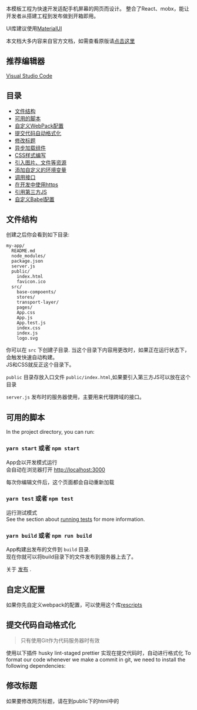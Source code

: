 本模板工程为快速开发适配手机屏幕的网页而设计。
整合了React、mobx，能让开发者从搭建工程到发布做到开箱即用。

UI库建议使用[MaterialUI](https://material-ui.com/)

本文档大多内容来自官方文档，如需查看原版请[点击这里](https://github.com/facebookincubator/create-react-app/blob/master/README.md)

## 推荐编辑器
[Visual Studio Code](https://code.visualstudio.com/)

## 目录

- [文件结构](#文件结构)
- [可用的脚本](#可用的脚本)
- [自定义WebPack配置](#自定义配置)
- [提交代码自动格式化](#提交代码自动格式化)
- [修改标题](#修改标题)
- [异步加载组件](#异步加载组件)
- [CSS样式编写](#样式编写)
- [引入图片、文件等资源](#引入图片等资源)
- [添加自定义的环境变量](#添加自定义的环境变量)
- [调用接口](#调用接口)
- [在开发中使用https](#在开发中使用https) 
- [引用第三方JS](#引用第三方JS)
- [自定义Babel配置]()

## 文件结构

创建之后你会看到如下目录:

```
my-app/
  README.md
  node_modules/
  package.json
  server.js 
  public/
    index.html
    favicon.ico
  src/
    base-compoents/
    stores/
    transport-layer/
    pages/
    App.css
    App.js
    App.test.js
    index.css
    index.js
    logo.svg
```

你可以在 `src` 下创建子目录. 当这个目录下内容用更改时，如果正在运行状态下，会触发快速自动构建。<br>
JS和CSS就反正这个目录下。

`public` 目录存放入口文件 `public/index.html`,如果要引入第三方JS可以放在这个目录<br>

`server.js` 发布时的服务器使用，主要用来代理跨域的接口。<br>
 
## 可用的脚本

In the project directory, you can run:

### `yarn start` 或者 `npm start`

App会以开发模式运行<br>
会自动在浏览器打开 [http://localhost:3000](http://localhost:3000) 

每次你编辑文件后，这个页面都会自动重新加载<br> 

### `yarn test` 或者 `npm test`

运行测试模式<br>
See the section about [running tests](#running-tests) for more information.

### `yarn build` 或者 `npm run build`

App构建出发布的文件到 `build` 目录.<br> 
现在你就可以将build目录下的文件发布到服务器上去了。

关于 [发布](#deployment) .

## 自定义配置

如果你先自定义webpack的配置，可以使用这个库[rescripts](https://github.com/harrysolovay/rescripts)

## 提交代码自动格式化

>只有使用Git作为代码服务器时有效

使用以下插件 husky lint-staged prettier 实现在提交代码时，自动进行格式化
To format our code whenever we make a commit in git, we need to install the following dependencies:

## 修改标题

如果要修改网页标题，请在到public下的html中的<title>标签修改。
还可替换favicon.ico为自己的ico。
manifest.json中的信息也一并修改。

如果你想动态修改标题，请使用这个[组件](https://github.com/nfl/react-helmet)

## 异步加载组件

因为默认情况下，webpack会将引用到的包都打包到同一个JS文件中，所以可能入口js文件可能会很大。
为了使用之变小，在使用react-router打开组件时，请使用如下方法引入

```js
const Login =loadable({loader: () => import('./pages/Login'),loading: MyLoadingComponent,})

<Route  path='/Login' component={Login}/> 
```

## CSS样式编写

默认开启了CSS-Module功能（后缀为.module.css），所以不需要在样式前面添加 请用后缀.css

### `index.module.css`

```css
  .Button {
  padding: 20px;
}
```

### `index.js`

```js
import React, { Component } from 'react';
import styles from './index.module.css';  

class Button extends Component {
  render() {
    // You can use them as regular CSS styles
    return <div className={styles.Button} />;
  }
}
```

### 样式继承

请参考sass文档

### VSCode 报错

如果你使用了上面的@value @composes,vscode会警告这个符号。请在设置中将`css.validate`设为`false`

## 引入图片等资源

为了减小Http的请求数目，在打包时webpack会将小于10k的图片直接转换成base64字符串放在html中。
**目前只支持bmp,gif,jpg,jpeg,png**

写法如下:

```js
import React from 'react';
import logo from './logo.png'; // Tell Webpack this JS file uses this image

console.log(logo); // /logo.84287d09.png

function Header() {
  // Import result is the URL of your image
  return <img src={logo} alt="Logo" />;
}

export default Header;
```
  

```css
  .Logo {
  background-image: url(./logo.png);
}
```
## 使用VSCode调试

本工程可以使用VSCode进行调试。但需要先安装这个[Debugger for Chrome](#https://marketplace.visualstudio.com/items?itemName=msjsdiag.debugger-for-chrome)

## 添加自定义的环境变量

你可以在工程设置环境变量，好在JS、Html、CSS中使用，比如测试环境和正式环境需要不同的AppKey之类的。
默认的环境变量有 `NODE_ENV` ，它的值有`development` `production` `test` 分别对应运行的命令行`yarn start` `yarn build` `yarn test`。

**环境变量的值会在打包阶段被动态的替换掉**

### 设置环境变量

>注意: 自定义的环境变量必须以 `REACT_APP_` 开头. 
#### 1.文件内定义

可以在项目根目录下新建如下的文件（不同命令，会读取不同的文件）

* `.env： 默认使用`
* `.env.local：用于本地变量覆盖，这个文件会在除了test环境的所有环境加载`
* `.env.development,.env.test,.env.production：在对应的环境加载`
* `.env.development.local,.env.test.local,.env.production.local：在对应的环境加载，最高优先级，会覆盖.env.*的配置`
加载的优先级从高到低，依次为：

* `npm start`: `.env.development.local`, `.env.development`, `.env.local`, `.env`
* `npm run build`: `.env.production.local`, `.env.production`, `.env.local`, `.env`
* `npm test`: `.env.test.local`, `.env.test`, `.env` (注意没有 `.env.local`)

#### 2.命令行直接设置

环境变量还可以在运行命令行的时候直接设置

* Windows(cmd.ext): `set REACT_APP_SECRET_CODE=123&&npm start`
* Mac: `REACT_APP_SECRET_CODE=123 npm start`

### 使用环境变量

```jsx
render() {
  return (
    <div>
      <small>You are running this application in <b>{process.env.NODE_ENV}</b> mode.</small>
      <form>
        <input type="hidden" defaultValue={process.env.REACT_APP_SECRET_CODE} />
      </form>
    </div>
  );
}
```

```js
if (process.env.NODE_ENV !== 'production') {
  analytics.disable();
}
```

```html
<title>%REACT_APP_WEBSITE_NAME%</title>
```

## 调用接口
>请先到stores/RootStore.js中的_handleData方法中根据自己接口返回结果的格式情况，进行修改

由于现在都是前后的分离的，前端调用的接口都是跨域的，所以需要进行代理

在本地开发的时候，你只需要将相对路径配到./src/api/ApiUrl.js中即可。
例如：`LOGIN: '/login'`

然后修改`src/setupProxy.js`中的`target`值。
例如：
```js
  "proxy": "http://localhost:4000",
```
这样配置后所有XHR请求都会被代理到本地的4000端口。


## 在开发中使用https

#### Windows (cmd.exe)

```cmd
set HTTPS=true&&npm start
```

(Note: the lack of whitespace is intentional.)

#### Linux, macOS (Bash)

```bash
HTTPS=true npm start
```
## 引用第三方JS

### node模块引用

使用npm安装后，直接在js文件中import即可。

### 单个JS文件引用

如果文件符合AMD/CMD规范可以直接import，如果不符合请在public/index.html中引入

## 自定义Babel配置(.babelrc中配置了打开装饰件的语法)

删除调`.rescriptsrc.js`中的注释即可



/*"start": "rescripts start",*/